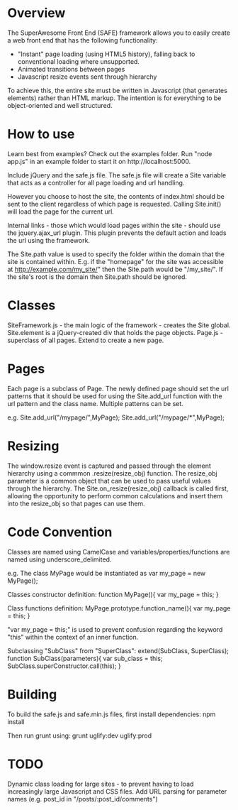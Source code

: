 Overview
==============
The SuperAwesome Front End (SAFE) framework allows you to easily create a web front end that has the following functionality:
- "Instant" page loading (using HTML5 history), falling back to conventional loading where unsupported.
- Animated transitions between pages
- Javascript resize events sent through hierarchy

To achieve this, the entire site must be written in Javascript (that generates elements) rather than HTML markup. The intention is for everything to be object-oriented and well structured.

How to use
=============
Learn best from examples? Check out the examples folder. Run "node app.js" in an example folder to start it on http://localhost:5000.

Include jQuery and the safe.js file. The safe.js file will create a Site variable that acts as a controller for all page loading and url handling.

However you choose to host the site, the contents of index.html should be sent to the client regardless of which page is requested. Calling Site.init() will load the page for the current url.

Internal links - those which would load pages within the site - should use the jquery.ajax_url plugin. This plugin prevents the default action and loads the url using the framework.

The Site.path value is used to specify the folder within the domain that the site is contained within. E.g. if the "homepage" for the site was accessible at http://example.com/my_site/" then the Site.path would be "/my_site/". If the site's root is the domain then Site.path should be ignored.

Classes
==============
SiteFramework.js - the main logic of the framework - creates the Site global. Site.element is a jQuery-created div that holds the page objects.
Page.js - superclass of all pages. Extend to create a new page.

Pages
==============
Each page is a subclass of Page. The newly defined page should set the url patterns that it should be used for using the Site.add_url function with the url pattern and the class name. Multiple patterns can be set.

e.g.
Site.add_url("/mypage/",MyPage);
Site.add_url("/mypage/*",MyPage);

Resizing
==============
The window.resize event is captured and passed through the element hierarchy using a commmon .resize(resize_obj) function. The resize_obj parameter is a common object that can be used to pass useful values through the hierarchy. The Site.on_resize(resize_obj) callback is called first, allowing the opportunity to perform common calculations and insert them into the resize_obj so that pages can use them.

Code Convention
==============
Classes are named using CamelCase and variables/properties/functions are named using underscore_delimited.

e.g.
The class MyPage would be instantiated as var my_page = new MyPage();

Classes constructor definition:
function MyPage(){
	var my_page = this;
} 

Class functions definition:
MyPage.prototype.function_name(){
	var my_page = this;
}

"var my_page = this;" is used to prevent confusion regarding the keyword "this" within the context of an inner function.

Subclassing "SubClass" from "SuperClass":
extend(SubClass, SuperClass);
function SubClass(parameters){
	var sub_class = this;
	SubClass.superConstructor.call(this);
}


Building
==============
To build the safe.js and safe.min.js files, first install dependencies:
    npm install

Then run grunt using:
    grunt uglify:dev uglify:prod


TODO
==============
Dynamic class loading for large sites - to prevent having to load increasingly large Javascript and CSS files.
Add URL parsing for parameter names (e.g. post_id in "/posts/:post_id/comments")